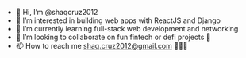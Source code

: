 - 👋 Hi, I’m @shaqcruz2012
- 👀 I’m interested in building web apps with ReactJS and Django
- 🌱 I’m currently learning full-stack web development and networking
- 💞️ I’m looking to collaborate on fun fintech or defi projects 🤙
- 📫 How to reach me shaq.cruz2012@gmail.com 🤙🤙🤙

<!---
shaqcruz2012/shaqcruz2012 is a ✨ special ✨ repository because its `README.md` (this file) appears on your GitHub profile.
You can click the Preview link to take a look at your changes.
--->
